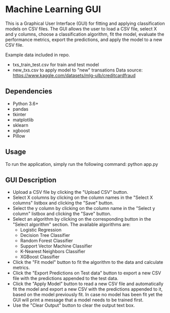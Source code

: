 # Machine Learning GUI

This is a Graphical User Interface (GUI) for fitting and applying classification models on CSV files. The GUI allows the user to load a CSV file, select X and y columns, choose a classification algorithm, fit the model, evaluate the performance metrics, export the predictions, and apply the model to a new CSV file.

Example data included in repo.
- txs_train_test.csv for train and test model
- new_txs.csv to apply model to "new" transations 
Data source: https://www.kaggle.com/datasets/mlg-ulb/creditcardfraud

## Dependencies

- Python 3.6+
- pandas
- tkinter
- matplotlib
- sklearn
- xgboost
- Pillow

## Usage

To run the application, simply run the following command:
python app.py

## GUI Description

- Upload a CSV file by clicking the "Upload CSV" button.
- Select X columns by clicking on the column names in the "Select X columns" listbox and clicking the "Save" button.
- Select the y column by clicking on the column name in the "Select y column" listbox and clicking the "Save" button.
- Select an algorithm by clicking on the corresponding button in the "Select algorithm" section. The available algorithms are:
    - Logistic Regression
    - Decision Tree Classifier
    - Random Forest Classifier
    - Support Vector Machine Classifier
    - K-Nearest Neighbors Classifier
    - XGBoost Classifier
- Click the "Fit model" button to fit the algorithm to the data and calculate metrics.
- Click the "Export Predictions on Test data" button to export a new CSV file with the predictions appended to the test data.
- Click the "Apply Model" button to read a new CSV file and automatically fit the model and export a new CSV with the predictions appended to it, based on the model previously fit. In case no model has been fit yet the GUI will print a message that a model needs to be trained first.
- Use the "Clear Output" button to clear the output text box.
